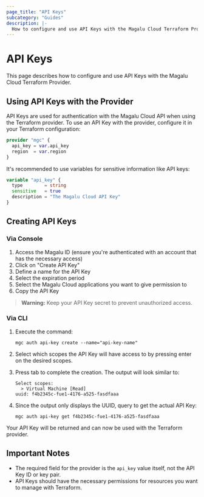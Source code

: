 ```yaml
---
page_title: "API Keys"
subcategory: "Guides"
description: |-
  How to configure and use API Keys with the Magalu Cloud Terraform Provider.
---
```


# API Keys

This page describes how to configure and use API Keys with the Magalu Cloud Terraform Provider.

## Using API Keys with the Provider

API Keys are used for authentication with the Magalu Cloud API when using the Terraform provider. To use an API Key with the provider, configure it in your Terraform configuration:

```terraform
provider "mgc" {
  api_key = var.api_key
  region  = var.region
}
```

It's recommended to use variables for sensitive information like API keys:

```terraform
variable "api_key" {
  type        = string
  sensitive   = true
  description = "The Magalu Cloud API Key"
}
```

## Creating API Keys

### Via Console

1. Access the Magalu ID (ensure you're authenticated with an account that has the necessary access)
2. Click on "Create API Key"
3. Define a name for the API Key
4. Select the expiration period
5. Select the Magalu Cloud applications you want to give permission to
6. Copy the API Key

> **Warning:** Keep your API Key secret to prevent unauthorized access.

### Via CLI

1. Execute the command:

   ```
   mgc auth api-key create --name="api-key-name"
   ```

2. Select which scopes the API Key will have access to by pressing enter on the desired scopes.

3. Press tab to complete the creation. The output will look similar to:

   ```
   Select scopes:
     > Virtual Machine [Read]
   uuid: f4b2345c-fue1-4176-a525-fasdfaaa
   ```

4. Since the output only displays the UUID, query to get the actual API Key:
   ```
   mgc auth api-key get f4b2345c-fue1-4176-a525-fasdfaaa
   ```

Your API Key will be returned and can now be used with the Terraform provider.

## Important Notes

- The required field for the provider is the `api_key` value itself, not the API Key ID or key pair.
- API Keys should have the necessary permissions for resources you want to manage with Terraform.
